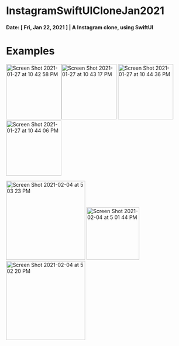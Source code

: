 # InstagramSwiftUICloneJan2021
#### Date: [ Fri, Jan 22, 2021 ] | A Instagram clone, using SwiftUI

# Examples

<img width="151" alt="Screen Shot 2021-01-27 at 10 42 58 PM" src="https://user-images.githubusercontent.com/44812411/106058661-db720680-60f1-11eb-96da-5c8e90b41bd3.png"><img width="151" alt="Screen Shot 2021-01-27 at 10 43 17 PM" src="https://user-images.githubusercontent.com/44812411/106058664-dca33380-60f1-11eb-9f25-5f29f3108b05.png">    <img width="151" alt="Screen Shot 2021-01-27 at 10 44 36 PM" src="https://user-images.githubusercontent.com/44812411/106058668-ddd46080-60f1-11eb-95dd-40014cf9203f.png"><img width="151" alt="Screen Shot 2021-01-27 at 10 44 06 PM" src="https://user-images.githubusercontent.com/44812411/106058677-de6cf700-60f1-11eb-864a-0f0ee7693303.png">

<img width="216" alt="Screen Shot 2021-02-04 at 5 03 23 PM" src="https://user-images.githubusercontent.com/44812411/106920240-31a30300-670b-11eb-8440-df7add35a27c.png">
<img width="144" alt="Screen Shot 2021-02-04 at 5 01 44 PM" src="https://user-images.githubusercontent.com/44812411/106920246-336cc680-670b-11eb-8f52-f8a910b0b30c.png">
<img width="216" alt="Screen Shot 2021-02-04 at 5 02 20 PM" src="https://user-images.githubusercontent.com/44812411/106920250-34055d00-670b-11eb-8c57-f158d2708200.png">


